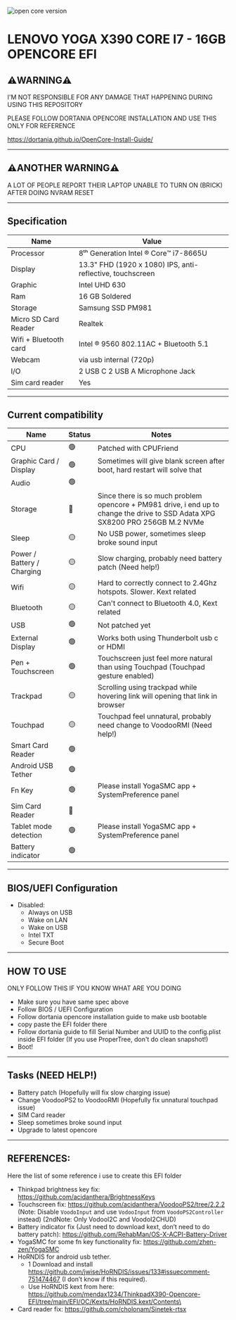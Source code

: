 ![open core version](https://badgen.net/badge/opencore/0.7.1/green "Open core version")

# LENOVO YOGA X390 CORE I7 - 16GB OPENCORE EFI

⚠️WARNING⚠️
----

I'M NOT RESPONSIBLE FOR ANY DAMAGE THAT HAPPENING DURING USING THIS REPOSITORY

PLEASE FOLLOW DORTANIA OPENCORE INSTALLATION AND USE THIS ONLY FOR REFERENCE 

https://dortania.github.io/OpenCore-Install-Guide/

----

⚠️ANOTHER WARNING⚠️
----

A LOT OF PEOPLE REPORT THEIR LAPTOP UNABLE TO TURN ON (BRICK) AFTER DOING NVRAM RESET

-----

Specification
-----

| Name                  | Value                                                     |
|-----------------------|-----------------------------------------------------------|
| Processor             | 8ᵗʰ Generation Intel ®  Core™ i7-8665U                    |
| Display               | 13.3" FHD (1920 x 1080) IPS, anti-reflective, touchscreen |
| Graphic               | Intel UHD 630                                             |
| Ram                   | 16 GB Soldered                                            |
| Storage               | Samsung SSD PM981                                         |
| Micro SD Card Reader  | Realtek                                                   |
| Wifi + Bluetooth card | Intel ®  9560 802.11AC + Bluetooth 5.1                    |
| Webcam                | via usb internal (720p)                                   |
| I/O                   | 2 USB C 2 USB A Microphone Jack                           |
| Sim card reader       | Yes                                                       |

----

Current compatibility
------

| Name                       | Status       | Notes                                                                                                                           |
|----------------------------|--------------|---------------------------------------------------------------------------------------------------------------------------------|
| CPU                        | 🟢           | Patched with CPUFriend                                                                                                          |
| Graphic Card / Display     | 🟢           | Sometimes will give blank screen after boot, hard restart will solve that                                                                                                                                |
| Audio                      | 🟢           |                                                                                                                                 |
| Storage                    | 🔴           | Since there is so much problem opencore + PM981 drive,  i end up to change the drive to SSD Adata XPG SX8200 PRO 256GB M.2 NVMe |
| Sleep                      | 🟡           | No USB power, sometimes sleep broke sound input                                                                                 |
| Power / Battery / Charging | 🟡           | Slow charging, probably need battery patch (Need help!)                                                                         |
| Wifi                       | 🟡           | Hard to correctly connect to 2.4Ghz hotspots. Slower. Kext related                                                              |
| Bluetooth                  | 🟡           | Can't connect to Bluetooth 4.0, Kext related                                                                                    |
| USB                        | 🟢           | Not patched yet                                                                                                                 |
| External Display           | 🟢           | Works both using Thunderbolt usb c or HDMI                                                                                      |
| Pen + Touchscreen          | 🟢           | Touchscreen just feel more natural than using Touchpad (Touchpad gesture enabled)                                               |
| Trackpad                   | 🟡           | Scrolling using trackpad while hovering link will opening that link in browser                                                  |
| Touchpad                   | 🟡           | Touchpad feel unnatural, probably need change to VoodooRMI (Need help!)                                                         |
| Smart Card Reader          | 🟢           |                                                                                                                                 |
| Android USB Tether         | 🟢           |                                                                                                                                 |
| Fn Key                     | 🟢           | Please install YogaSMC app + SystemPreference panel                                                                             |
| Sim Card Reader            | 🔴           |                                                                                                                                 |
| Tablet mode detection      | 🟢           | Please install YogaSMC app + SystemPreference panel                                                                             |
| Battery indicator          | 🟢           |                                                                                                                                 |
----

BIOS/UEFI Configuration
----
- Disabled:
    - Always on USB
    - Wake on LAN
    - Wake on USB
    - Intel TXT
    - Secure Boot
-----

HOW TO USE
----
ONLY FOLLOW THIS IF YOU KNOW WHAT ARE YOU DOING
- Make sure you have same spec above
- Follow BIOS / UEFI Configuration
- Follow dortania opencore installation guide to make usb bootable
- copy paste the EFI folder there
- Follow dortania guide to fill Serial Number and UUID to the config.plist inside EFI folder (If you use ProperTree, don't do clean snapshot!)
- Boot! 

----

Tasks (NEED HELP!)
----
- Battery patch (Hopefully will fix slow charging issue)
- Change VoodooPS2 to VoodooRMI (Hopefully fix unnatural touchpad issue)
- SIM Card reader
- Sleep sometimes broke sound input
- Upgrade to latest opencore


----

REFERENCES:
----
Here the list of some reference i use to create this EFI folder
- Thinkpad brightness key fix: https://github.com/acidanthera/BrightnessKeys
- Touchscreen fix: https://github.com/acidanthera/VoodooPS2/tree/2.2.2 (Note: Disable `VoodoInput` and use `VodooInput` from `VoodoPS2Controller` instead) (2ndNote: Only VodooI2C and VoodoI2CHUD)
- Battery indicator fix (Just need to download kext, don’t need to do battery patch): https://github.com/RehabMan/OS-X-ACPI-Battery-Driver
- YogaSMC for some fn key functionality fix: https://github.com/zhen-zen/YogaSMC
-  HoRNDIS for android usb tether.
    - 1 Download and install https://github.com/jwise/HoRNDIS/issues/133#issuecomment-751474467 (I don’t know if this required).
    - Use HoRNDIS kext from here: https://github.com/mendax1234/ThinkpadX390-Opencore-EFI/tree/main/EFI/OC/Kexts/HoRNDIS.kext/Contents\
- Card reader fix: https://github.com/cholonam/Sinetek-rtsx
